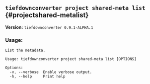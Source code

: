 ## `tiefdownconverter project shared-meta list` {#projectshared-metalist}

**Version:** `tiefdownconverter 0.9.1-ALPHA.1`

### Usage:
```
List the metadata.

Usage: tiefdownconverter project shared-meta list [OPTIONS]

Options:
  -v, --verbose  Enable verbose output.
  -h, --help     Print help
```

